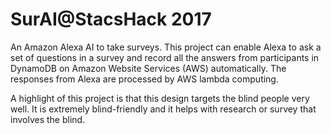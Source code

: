 # SurAI@StacsHack 2017
An Amazon Alexa AI to take surveys. This project can enable Alexa to ask a set of questions in a survey and record all the answers from participants in DynamoDB on Amazon Website Services (AWS) automatically. The responses from Alexa are processed by AWS lambda computing. 

A highlight of this project is that this design targets the blind people very well. It is extremely blind-friendly and it helps with research or survey that involves the blind.
